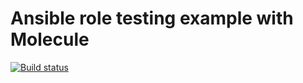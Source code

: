 Ansible role testing example with Molecule
=========
[![Build status](https://travis-ci.org/silazare/ansible-role-test.svg?branch=master)](https://travis-ci.org/silazare)
